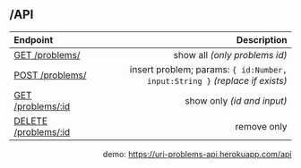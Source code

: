 ## /API
| Endpoint                  | Description |
|:--------------------------|------------:|
| [GET /problems/]()        | show all _(only problems id)_ |
| [POST /problems/]()       | insert problem; params: `{ id:Number, input:String }` _(replace if exists)_ |
| [GET /problems/:id]()     | show only _(id and input)_ |
| [DELETE /problems/:id]()  | remove only |


<div align="right">
demo:
<a href="https://uri-problems-api.herokuapp.com/api">https://uri-problems-api.herokuapp.com/api</a>
</div>
